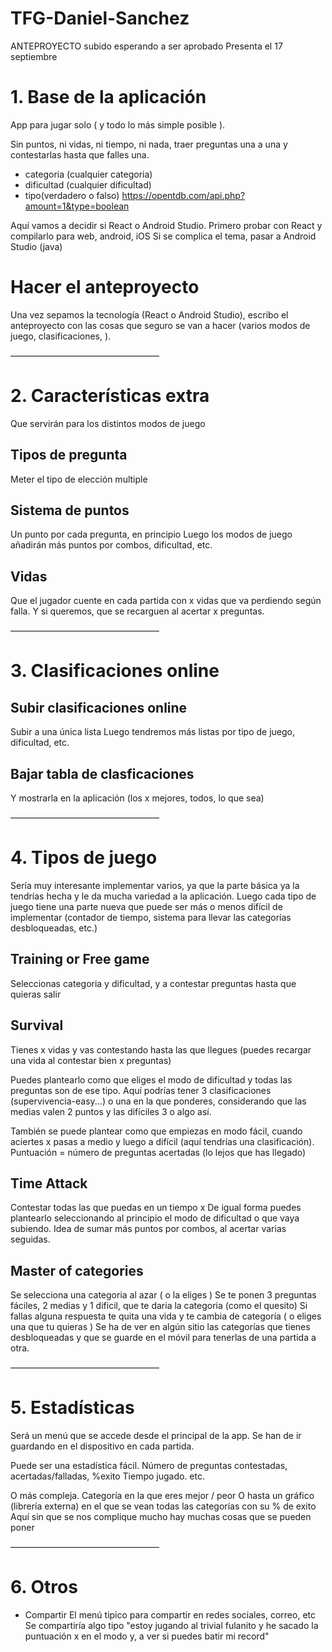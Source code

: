 # TFG-Daniel-Sanchez
ANTEPROYECTO subido esperando a ser aprobado
Presenta el 17 septiembre

# 1. Base de la aplicación

App para jugar solo ( y todo lo más simple posible ).

Sin puntos, ni vidas, ni tiempo, ni nada, traer preguntas una a una y contestarlas hasta que falles una.
- categoria (cualquier categoria)
- dificultad (cualquier dificultad)
- tipo(verdadero o falso)
https://opentdb.com/api.php?amount=1&type=boolean

Aquí vamos a decidir si React o Android Studio. 
Primero probar con React y compilarlo para web, android, iOS
Si se complica el tema, pasar a Android Studio (java)


# Hacer el anteproyecto
Una vez sepamos la tecnología (React o Android Studio), escribo el anteproyecto con las cosas que seguro se van a hacer (varios modos de juego, clasificaciones, ).

—————————————————

# 2. Características extra
Que servirán para los distintos modos de juego

## Tipos de pregunta
Meter el tipo de elección multiple

## Sistema de puntos
Un punto por cada pregunta, en principio
Luego los modos de juego añadirán más puntos por combos, dificultad, etc.

## Vidas
Que el jugador cuente en cada partida con x vidas que va perdiendo según falla.
Y si queremos, que se recarguen al acertar x preguntas.


—————————————————
# 3. Clasificaciones online

## Subir clasificaciones online
Subir a una única lista
Luego tendremos más listas por tipo de juego, dificultad, etc.

## Bajar tabla de clasficaciones 
Y mostrarla en la aplicación
(los x mejores, todos, lo que sea)

—————————————————

# 4. Tipos de juego
Sería muy interesante implementar varios, ya que la parte básica ya la tendrías hecha y le da mucha variedad a la aplicación.
Luego cada tipo de juego tiene una parte nueva que puede ser más o menos difícil de implementar (contador de tiempo, sistema para llevar las categorías desbloqueadas, etc.)


## Training or Free game
Seleccionas categoria y dificultad, 
y a contestar preguntas hasta que quieras salir

## Survival 
Tienes x vidas y vas contestando hasta las que llegues 
(puedes recargar una vida al contestar bien x preguntas)

Puedes plantearlo como que eliges el modo de dificultad y todas las preguntas son de ese tipo.
Aquí podrías tener 3 clasificaciones (supervivencia-easy...) o una en la que ponderes, considerando que las medias valen 2 puntos y las difíciles 3 o algo así.

También se puede plantear como que empiezas en modo fácil, cuando aciertes x pasas a medio y luego a difícil (aquí tendrías una clasificación). 
Puntuación = número de preguntas acertadas (lo lejos que has llegado)

## Time Attack
Contestar todas las que puedas en un tiempo x 
De igual forma puedes plantearlo seleccionando al principio el modo de dificultad o que vaya subiendo. 
Idea de sumar más puntos por combos, al acertar varias seguidas.

## Master of categories
Se selecciona una categoria al azar ( o la eliges )
Se te ponen 3 preguntas fáciles, 2 medias y 1 dificil, que te daria la categoria (como el quesito)
Si fallas alguna respuesta te quita una vida y te cambia de categoría ( o eliges una que tu quieras )
Se ha de ver en algún sitio las categorías que tienes desbloqueadas y que se guarde en el móvil para tenerlas de una partida a otra.

—————————————————

# 5. Estadísticas

Será un menú que se accede desde el principal de la app.
Se han de ir guardando en el dispositivo en cada partida.

Puede ser una estadística fácil. 
Número de preguntas contestadas, acertadas/falladas, %exito
Tiempo jugado. 
etc.

O más compleja.
Categoría en la que eres mejor / peor
O hasta un gráfico (librería externa) en el que se vean todas las categorías con su % de exito
Aquí sin que se nos complique mucho hay muchas cosas que se pueden poner

—————————————————

# 6. Otros

- Compartir 
El menú tipico para compartir en redes sociales, correo, etc
Se compartiría algo tipo "estoy jugando al trivial fulanito y he sacado la puntuación x en el modo y, a ver si puedes batir mi record"
